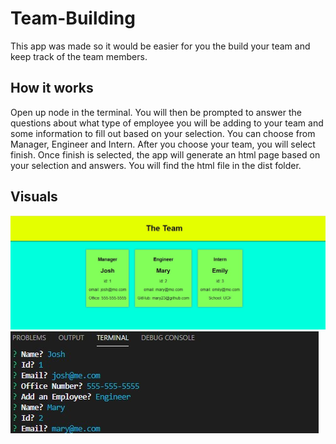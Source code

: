 # Team-Building
This app was made so it would be easier for you the build your team and keep track of the team members.

## How it works

Open up node in the terminal. You will then be prompted to answer the questions about what type of employee you will be adding to your team and some information to fill out based on your selection. You can choose from Manager, Engineer and Intern. After you choose your team, you will select finish. Once finish is selected, the app will generate an html page based on your selection and answers. You will find the html file in the dist folder.

## Visuals

![Team-Building](./Images/team.jpg)
![Team-Building](./Images/terminal.jpg)